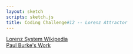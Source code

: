 ```yaml
---
layout: sketch
scripts: sketch.js
title: Coding Challenge#12 -- Lorenz Attractor
---
```


[Lorenz System Wikipedia](https://en.wikipedia.org/wiki/Lorenz_system)   
[Paul Burke's Work](http://paulbourke.net/fractals/lorenz/)   


